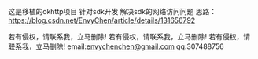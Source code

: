 这是移植的okhttp项目
针对sdk开发
解决sdk的网络访问问题
思路：https://blog.csdn.net/EnvyChen/article/details/131656792

若有侵权，请联系我，立马删除!
若有侵权，请联系我，立马删除!
若有侵权，请联系我，立马删除!
email:envychenchen@gmail.com
qq:307488756

